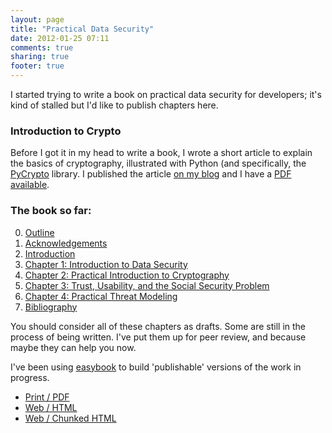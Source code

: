```yaml
---
layout: page
title: "Practical Data Security"
date: 2012-01-25 07:11
comments: true
sharing: true
footer: true
---
```


I started trying to write a book on practical data security for developers; 
it's kind of stalled but I'd like to publish chapters here.

### Introduction to Crypto
Before I got it in my head to write a book, I wrote a short article to
explain the basics of cryptography, illustrated with Python (and 
specifically, the [PyCrypto](https://www.dlitz.net/software/pycrypto/)
library. I published the article 
[on my blog](http://kyleisom.net/blog/2011/06/17/intro-to-crypto/) and
I have a [PDF available](/downloads/crypto_intro.pdf).

### The book so far:
0. [Outline](/book/outline/)
0. [Acknowledgements](/book/acknowledgements/)
0. [Introduction](/book/introduction/)
0. [Chapter 1: Introduction to Data Security](/book/chapter1/)
0. [Chapter 2: Practical Introduction to Cryptography](/book/chapter2/)
0. [Chapter 3: Trust, Usability, and the Social Security Problem](/book/chapter3)
0. [Chapter 4: Practical Threat Modeling](/book/chapter4/)
0. [Bibliography](/book/bibliography/)

You should consider all of these chapters as drafts. Some are still in the 
process of being written. I've put them up for peer review, and because maybe
they can help you now.

I've been using [easybook](http://www.easybook-project.org) to build 'publishable'
versions of the work in progress. 

* [Print / PDF](/publish/datasec/datasec_wip.pdf)
* [Web / HTML](/publish/datasec/html/book.html)
* [Web / Chunked HTML](/publish/datasec/chunked/index.html)

